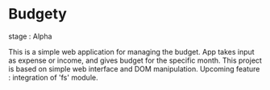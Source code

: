 # Budgety

stage : Alpha

This is a simple web application for managing the budget.
App takes input as expense or income, and gives budget for the specific month.
This project is based on simple web interface and  DOM manipulation.
Upcoming feature : integration of 'fs' module. 
